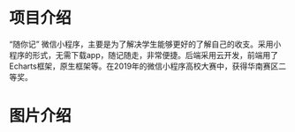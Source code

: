 # 项目介绍
“随你记” 微信小程序，主要是为了解决学生能够更好的了解自己的收支。采用小程序的形式，无需下载app，随记随走，非常便捷。后端采用云开发，前端用了Echarts框架，原生框架等。在2019年的微信小程序高校大赛中，获得华南赛区二等奖。

# 图片介绍


